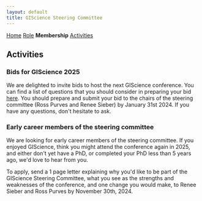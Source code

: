 ```yaml
---
layout: default
title: GIScience Steering Committee
---
```

[Home](home.html) [Role](role.html) **Membership** [Activities](activities.html)

## Activities
### Bids for GIScience 2025 
We are delighted to invite bids to host the next GIScience conference. You can find a list of questions that you should consider in preparing your bid [here](GIScience_Bids_Questions.pdf). You should prepare and submit your bid to the chairs of the steering committee (Ross Purves and Renee Sieber) by January 31st 2024. If you have any questions, don't hesitate to ask.

### Early career members of the steering committee
We are looking for early career members of the steering committee. If you enjoyed GIScience, think you might attend the conference again in 2025, and either don't yet have a PhD, or completed your PhD less than 5 years ago, we'd love to hear from you. 

To apply, send a 1 page letter explaining why you'd like to be part of the GIScience Steering Committee, what you see as the strengths and weaknesses of the conference, and one change you would make, to Renee Sieber and Ross Purves by November 30th, 2024. 
